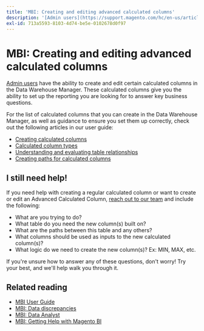 ```yaml
---
title: 'MBI: Creating and editing advanced calculated columns'
description: '[Admin users](https://support.magento.com/hc/en-us/articles/360016731291) have the ability to create and edit certain calculated columns in the Data Warehouse Manager. These calculated columns give you the ability to set up the reporting you are looking for to answer key business questions.'
exl-id: 713a5593-8103-4d74-be5e-0102678d0f97
---
```

# MBI: Creating and editing advanced calculated columns

[Admin users](https://support.magento.com/hc/en-us/articles/360016731291) have the ability to create and edit certain calculated columns in the Data Warehouse Manager. These calculated columns give you the ability to set up the reporting you are looking for to answer key business questions.

For the list of calculated columns that you can create in the Data Warehouse Manager, as well as guidance to ensure you set them up correctly, check out the following articles in our user guide:

* [Creating calculated columns](https://docs.magento.com/mbi/data-analyst/data-warehouse-mgr/creating-calculated-columns.html)
* [Calculated column types](https://docs.magento.com/mbi/data-analyst/data-warehouse-mgr/calc-column-types.html)
* [Understanding and evaluating table relationships](https://docs.magento.com/mbi/data-analyst/data-warehouse-mgr/table-relationships.html)
* [Creating paths for calculated columns](https://docs.magento.com/mbi/data-analyst/data-warehouse-mgr/create-paths-calc-columns.html)

## I still need help!

If you need help with creating a regular calculated column or want to create or edit an Advanced Calculated Column, [reach out to our team](/help/help-center-guide/help-center/magento-help-center-user-guide.md#submit-ticket) and include the following:

* What are you trying to do?
* What table do you need the new column(s) built on?
* What are the paths between this table and any others?
* What columns should be used as inputs to the new calculated column(s)?
* What logic do we need to create the new column(s)? Ex: MIN, MAX, etc.

If you're unsure how to answer any of these questions, don't worry! Try your best, and we'll help walk you through it.

## Related reading

* [MBI User Guide](https://docs.magento.com/mbi)
* [MBI: Data discrepancies](/help/troubleshooting/miscellaneous/mbi-data-discrepancies.md)
* [MBI: Data Analyst](https://docs.magento.com/mbi/data-analyst.html)
* [MBI: Getting Help with Magento BI](https://docs.magento.com/mbi/getting-started/support.html)
